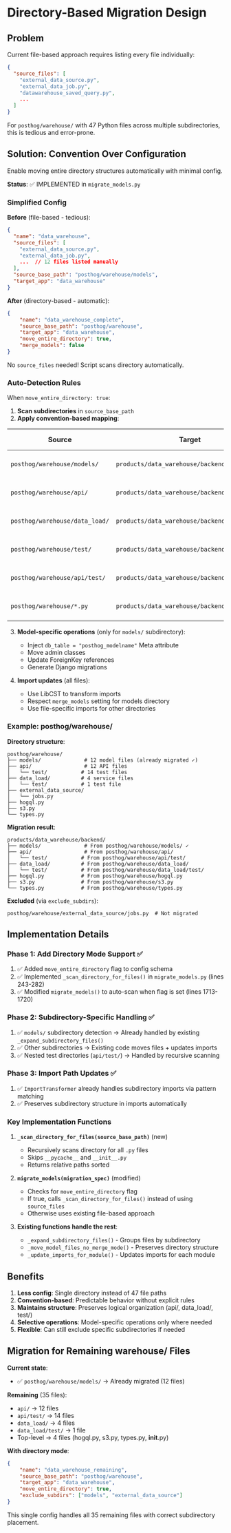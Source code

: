 # Directory-Based Migration Design

## Problem

Current file-based approach requires listing every file individually:

```json
{
  "source_files": [
    "external_data_source.py",
    "external_data_job.py",
    "datawarehouse_saved_query.py",
    ...
  ]
}
```

For `posthog/warehouse/` with 47 Python files across multiple subdirectories, this is tedious and error-prone.

## Solution: Convention Over Configuration

Enable moving entire directory structures automatically with minimal config.

**Status**: ✅ IMPLEMENTED in `migrate_models.py`

### Simplified Config

**Before** (file-based - tedious):

```json
{
  "name": "data_warehouse",
  "source_files": [
    "external_data_source.py",
    "external_data_job.py",
    ...  // 12 files listed manually
  ],
  "source_base_path": "posthog/warehouse/models",
  "target_app": "data_warehouse"
}
```

**After** (directory-based - automatic):

```json
{
    "name": "data_warehouse_complete",
    "source_base_path": "posthog/warehouse",
    "target_app": "data_warehouse",
    "move_entire_directory": true,
    "merge_models": false
}
```

No `source_files` needed! Script scans directory automatically.

### Auto-Detection Rules

When `move_entire_directory: true`:

1. **Scan subdirectories** in `source_base_path`
2. **Apply convention-based mapping**:

| Source                         | Target                                       | Special Handling             |
| ------------------------------ | -------------------------------------------- | ---------------------------- |
| `posthog/warehouse/models/`    | `products/data_warehouse/backend/models/`    | ✅ Model-specific operations |
| `posthog/warehouse/api/`       | `products/data_warehouse/backend/api/`       | Import updates only          |
| `posthog/warehouse/data_load/` | `products/data_warehouse/backend/data_load/` | Import updates only          |
| `posthog/warehouse/test/`      | `products/data_warehouse/backend/test/`      | Import updates only          |
| `posthog/warehouse/api/test/`  | `products/data_warehouse/backend/api/test/`  | Import updates only          |
| `posthog/warehouse/*.py`       | `products/data_warehouse/backend/`           | Import updates only          |

3. **Model-specific operations** (only for `models/` subdirectory):
    - Inject `db_table = "posthog_modelname"` Meta attribute
    - Move admin classes
    - Update ForeignKey references
    - Generate Django migrations

4. **Import updates** (all files):
    - Use LibCST to transform imports
    - Respect `merge_models` setting for models directory
    - Use file-specific imports for other directories

### Example: posthog/warehouse/

**Directory structure**:

```text
posthog/warehouse/
├── models/              # 12 model files (already migrated ✓)
├── api/                 # 12 API files
│   └── test/           # 14 test files
├── data_load/          # 4 service files
│   └── test/           # 1 test file
├── external_data_source/
│   └── jobs.py
├── hogql.py
├── s3.py
└── types.py
```

**Migration result**:

```text
products/data_warehouse/backend/
├── models/              # From posthog/warehouse/models/ ✓
├── api/                 # From posthog/warehouse/api/
│   └── test/           # From posthog/warehouse/api/test/
├── data_load/          # From posthog/warehouse/data_load/
│   └── test/           # From posthog/warehouse/data_load/test/
├── hogql.py            # From posthog/warehouse/hogql.py
├── s3.py               # From posthog/warehouse/s3.py
└── types.py            # From posthog/warehouse/types.py
```

**Excluded** (via `exclude_subdirs`):

```text
posthog/warehouse/external_data_source/jobs.py  # Not migrated
```

## Implementation Details

### Phase 1: Add Directory Mode Support ✅

1. ✅ Added `move_entire_directory` flag to config schema
2. ✅ Implemented `_scan_directory_for_files()` in `migrate_models.py` (lines 243-282)
3. ✅ Modified `migrate_models()` to auto-scan when flag is set (lines 1713-1720)

### Phase 2: Subdirectory-Specific Handling ✅

1. ✅ `models/` subdirectory detection → Already handled by existing `_expand_subdirectory_files()`
2. ✅ Other subdirectories → Existing code moves files + updates imports
3. ✅ Nested test directories (`api/test/`) → Handled by recursive scanning

### Phase 3: Import Path Updates ✅

1. ✅ `ImportTransformer` already handles subdirectory imports via pattern matching
2. ✅ Preserves subdirectory structure in imports automatically

### Key Implementation Functions

1. **`_scan_directory_for_files(source_base_path)`** (new)
    - Recursively scans directory for all `.py` files
    - Skips `__pycache__` and `__init__.py`
    - Returns relative paths sorted

2. **`migrate_models(migration_spec)`** (modified)
    - Checks for `move_entire_directory` flag
    - If true, calls `_scan_directory_for_files()` instead of using `source_files`
    - Otherwise uses existing file-based approach

3. **Existing functions handle the rest**:
    - `_expand_subdirectory_files()` - Groups files by subdirectory
    - `_move_model_files_no_merge_mode()` - Preserves directory structure
    - `_update_imports_for_module()` - Updates imports for each module

## Benefits

1. **Less config**: Single directory instead of 47 file paths
2. **Convention-based**: Predictable behavior without explicit rules
3. **Maintains structure**: Preserves logical organization (api/, data_load/, test/)
4. **Selective operations**: Model-specific operations only where needed
5. **Flexible**: Can still exclude specific subdirectories if needed

## Migration for Remaining warehouse/ Files

**Current state**:

- ✅ `posthog/warehouse/models/` → Already migrated (12 files)

**Remaining** (35 files):

- `api/` → 12 files
- `api/test/` → 14 files
- `data_load/` → 4 files
- `data_load/test/` → 1 file
- Top-level → 4 files (hogql.py, s3.py, types.py, **init**.py)

**With directory mode**:

```json
{
    "name": "data_warehouse_remaining",
    "source_base_path": "posthog/warehouse",
    "target_app": "data_warehouse",
    "move_entire_directory": true,
    "exclude_subdirs": ["models", "external_data_source"]
}
```

This single config handles all 35 remaining files with correct subdirectory placement.
